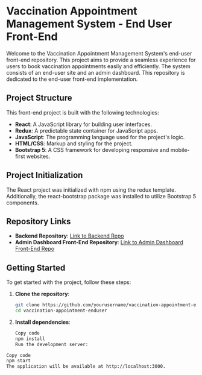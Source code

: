 # Vaccination Appointment Management System - End User Front-End

Welcome to the Vaccination Appointment Management System's end-user front-end repository. This project aims to provide a seamless experience for users to book vaccination appointments easily and efficiently. The system consists of an end-user site and an admin dashboard. This repository is dedicated to the end-user front-end implementation.

## Project Structure

This front-end project is built with the following technologies:

- **React**: A JavaScript library for building user interfaces.
- **Redux**: A predictable state container for JavaScript apps.
- **JavaScript**: The programming language used for the project's logic.
- **HTML/CSS**: Markup and styling for the project.
- **Bootstrap 5**: A CSS framework for developing responsive and mobile-first websites.

## Project Initialization

The React project was initialized with npm using the redux template. Additionally, the react-bootstrap package was installed to utilize Bootstrap 5 components.

## Repository Links

- **Backend Repository**: [Link to Backend Repo](xxxxxxxxxxx.com)
- **Admin Dashboard Front-End Repository**: [Link to Admin Dashboard Front-End Repo](xxxxxxxxxxxxxx.com)

## Getting Started

To get started with the project, follow these steps:

1. **Clone the repository**:
   ```sh
   git clone https://github.com/yourusername/vaccination-appointment-enduser.git
   cd vaccination-appointment-enduser

2. **Install dependencies**:

    ```sh
    Copy code
    npm install
    Run the development server:

  ````sh
  Copy code
  npm start
  The application will be available at http://localhost:3000.
